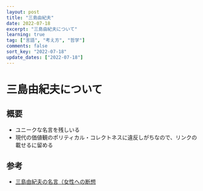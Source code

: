 ```yaml
---
layout: post
title: "三島由紀夫"
date: 2022-07-18
excerpt: "三島由紀夫について"
learning: true
tag: ["言語", "考え方", "哲学"]
comments: false
sort_key: "2022-07-18"
update_dates: ["2022-07-18"]
---
```


# 三島由紀夫について

## 概要
 - ユニークな名言を残しいる
 - 現代の価値観のポリティカル・コレクトネスに違反しがちなので、リンクの載せるに留める

## 参考
 - [三島由紀夫の名言（女性への断想](https://matome.eternalcollegest.com/post-2145580247191110101)
